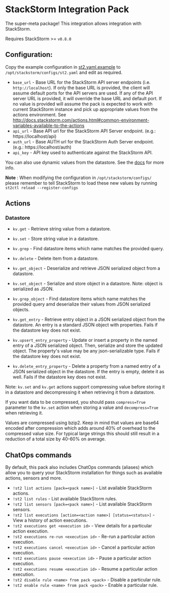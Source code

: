 # StackStorm Integration Pack

The super-meta package! This integration allows integration with StackStorm.

Requires StackStorm >= `v0.8.0`

## Configuration:

Copy the example configuration in [st2.yaml.example](./st2.yaml.example)
to `/opt/stackstorm/configs/st2.yaml` and edit as required.

* `base_url` - Base URL for the StackStorm API server endpoints (i.e.
  ``http://localhost``). If only the base URL is provided, the client will
  assume default ports for the API servers are used. If any of the API server
  URL is provided, it will override the base URL and default port. If no value
  is provided will assume the pack is expected to work with current StackStorm
  instance and pick up appropriate values from the actions environment. See
  http://docs.stackstorm.com/actions.html#common-environment-variables-available-to-the-actions
* `api_url` - Base API url for the StackStorm API Server endpoint. (e.g.: https://localhost/api)
* `auth_url` - Base AUTH url for the StackStorm Auth Server endpoint. (e.g.: https://localhost/auth)
* `api_key` - API key used to authenticate against the StackStorm API.

You can also use dynamic values from the datastore. See the
[docs](https://docs.stackstorm.com/reference/pack_configs.html) for more info.

**Note** : When modifying the configuration in `/opt/stackstorm/configs/` please
           remember to tell StackStorm to load these new values by running
           `st2ctl reload --register-configs`

## Actions

### Datastore

* ``kv.get`` - Retrieve string value from a datastore.
* ``kv.set`` - Store string value in a datastore.
* ``kv.grep`` - Find datastore items which name matches the provided query.
* ``kv.delete`` - Delete item from a datastore.

* ``kv.get_object`` - Deserialize and retrieve JSON serialized object from a
  datastore.
* ``kv.set_object`` - Serialize and store object in a datastore. Note: object
  is serialized as JSON.
* ``kv.grep_object`` - Find datastore items which name matches the provided query
  amd deserialize their values from JSON serialized objects.
  
* ``kv.get_entry`` - Retrieve entry object in a JSON serialized object from the
  datastore. An entry is a standard JSON object with properties.
  Fails if the datastore key does not exist.
* ``kv.upsert_entry_property`` - Update or insert a property in the named entry
  of a JSON serialized object. Then, serialize and store the updated object.
  The property's value may be any json-serializable type.
  Fails if the datastore key does not exist.
* ``kv.delete_entry_property`` - Delete a property from a named entry of a JSON
  serialized object in the datastore. If the entry is empty, delete it as well.
  Fails if the datastore key does not exist.

Note: ``kv.set`` and ``kv.get`` actions support compressing value before
storing it in a datastore and decompressing it when retrieving it from
a datastore.

If you want data to be compressed, you should pass ``compress=True``
parameter to the ``kv.set`` action when storing a value and ``decompress=True``
when retrieving it.

Values are compressed using bzip2. Keep in mind that values are base64 encoded
after compression which adds around 40% of overhead to the compressed value
size. For typical large strings this should still result in a reduction of
a total size by 40-60% on average.

## ChatOps commands

By default, this pack also includes ChatOps commands (aliases) which allow you
to query your StackStorm installation for things such as available actions,
sensors and more.

* ``!st2 list actions [pack=<pack name>]`` - List available StackStorm actions.
* ``!st2 list rules`` - List available StackStorm rules.
* ``!st2 list sensors [pack=<pack name>]`` - List available StackStorm sensors.
* ``!st2 list executions [action=<action name>] [status=<status>]`` - View a
  history of action executions.
* ``!st2 executions get <execution id>`` - View details for a particular
  action execution.
* ``!st2 executions re-run <execution id>`` - Re-run a particular action
  execution.
* ``!st2 executions cancel <execution id>`` - Cancel a particular action
  execution.
* ``!st2 executions pause <execution id>`` - Pause a particular action
  execution.
* ``!st2 executions resume <execution id>`` - Resume a particular action
  execution.
* ``!st2 disable rule <name> from pack <pack>`` - Disable a particular rule.
* ``!st2 enable rule <name> from pack <pack>`` - Enable a particular rule.
